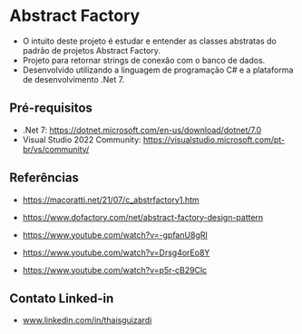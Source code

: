 # Abstract Factory

- O intuito deste projeto é estudar e entender as classes abstratas do padrão de projetos Abstract Factory.
- Projeto para retornar strings de conexão com o banco de dados.
- Desenvolvido utilizando a linguagem de programação C# e a plataforma de desenvolvimento .Net 7.

## Pré-requisitos

- .Net 7: https://dotnet.microsoft.com/en-us/download/dotnet/7.0
- Visual Studio 2022 Community: https://visualstudio.microsoft.com/pt-br/vs/community/

## Referências

- https://macoratti.net/21/07/c_abstrfactory1.htm

- https://www.dofactory.com/net/abstract-factory-design-pattern

- https://www.youtube.com/watch?v=-gpfanU8gRI

- https://www.youtube.com/watch?v=Drsg4orEo8Y

- https://www.youtube.com/watch?v=p5r-cB29Clc

## Contato Linked-in

- www.linkedin.com/in/thaisguizardi
